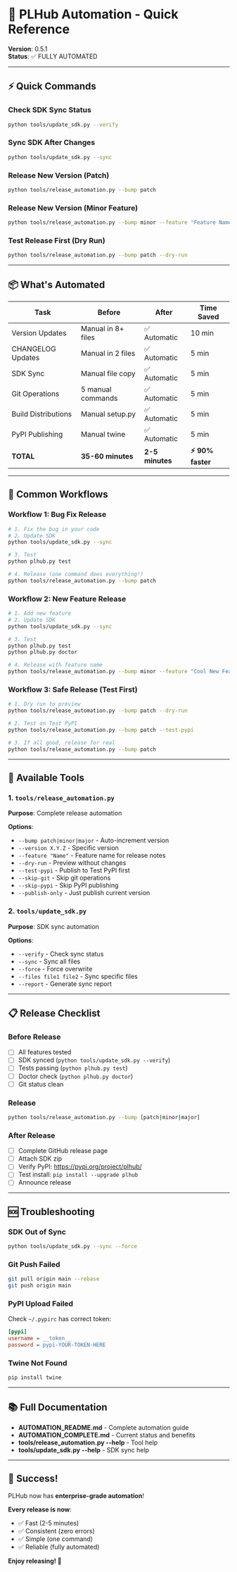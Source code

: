 # 🎯 PLHub Automation - Quick Reference

**Version**: 0.5.1  
**Status**: ✅ FULLY AUTOMATED

---

## ⚡ Quick Commands

### Check SDK Sync Status
```bash
python tools/update_sdk.py --verify
```

### Sync SDK After Changes
```bash
python tools/update_sdk.py --sync
```

### Release New Version (Patch)
```bash
python tools/release_automation.py --bump patch
```

### Release New Version (Minor Feature)
```bash
python tools/release_automation.py --bump minor --feature "Feature Name"
```

### Test Release First (Dry Run)
```bash
python tools/release_automation.py --bump patch --dry-run
```

---

## 📦 What's Automated

| Task | Before | After | Time Saved |
|------|--------|-------|------------|
| Version Updates | Manual in 8+ files | ✅ Automatic | 10 min |
| CHANGELOG Updates | Manual in 2 files | ✅ Automatic | 5 min |
| SDK Sync | Manual file copy | ✅ Automatic | 5 min |
| Git Operations | 5 manual commands | ✅ Automatic | 5 min |
| Build Distributions | Manual setup.py | ✅ Automatic | 5 min |
| PyPI Publishing | Manual twine | ✅ Automatic | 5 min |
| **TOTAL** | **35-60 minutes** | **2-5 minutes** | **⚡ 90% faster** |

---

## 🎯 Common Workflows

### Workflow 1: Bug Fix Release

```bash
# 1. Fix the bug in your code
# 2. Update SDK
python tools/update_sdk.py --sync

# 3. Test
python plhub.py test

# 4. Release (one command does everything!)
python tools/release_automation.py --bump patch
```

### Workflow 2: New Feature Release

```bash
# 1. Add new feature
# 2. Update SDK
python tools/update_sdk.py --sync

# 3. Test
python plhub.py test
python plhub.py doctor

# 4. Release with feature name
python tools/release_automation.py --bump minor --feature "Cool New Feature"
```

### Workflow 3: Safe Release (Test First)

```bash
# 1. Dry run to preview
python tools/release_automation.py --bump patch --dry-run

# 2. Test on Test PyPI
python tools/release_automation.py --bump patch --test-pypi

# 3. If all good, release for real
python tools/release_automation.py --bump patch
```

---

## 🔧 Available Tools

### 1. `tools/release_automation.py`
**Purpose**: Complete release automation

**Options**:
- `--bump patch|minor|major` - Auto-increment version
- `--version X.Y.Z` - Specific version
- `--feature "Name"` - Feature name for release notes
- `--dry-run` - Preview without changes
- `--test-pypi` - Publish to Test PyPI first
- `--skip-git` - Skip git operations
- `--skip-pypi` - Skip PyPI publishing
- `--publish-only` - Just publish current version

### 2. `tools/update_sdk.py`
**Purpose**: SDK sync automation

**Options**:
- `--verify` - Check sync status
- `--sync` - Sync all files
- `--force` - Force overwrite
- `--files file1 file2` - Sync specific files
- `--report` - Generate sync report

---

## 📋 Release Checklist

### Before Release
- [ ] All features tested
- [ ] SDK synced (`python tools/update_sdk.py --verify`)
- [ ] Tests passing (`python plhub.py test`)
- [ ] Doctor check (`python plhub.py doctor`)
- [ ] Git status clean

### Release
```bash
python tools/release_automation.py --bump [patch|minor|major]
```

### After Release
- [ ] Complete GitHub release page
- [ ] Attach SDK zip
- [ ] Verify PyPI: https://pypi.org/project/plhub/
- [ ] Test install: `pip install --upgrade plhub`
- [ ] Announce release

---

## 🆘 Troubleshooting

### SDK Out of Sync
```bash
python tools/update_sdk.py --sync --force
```

### Git Push Failed
```bash
git pull origin main --rebase
git push origin main
```

### PyPI Upload Failed
Check `~/.pypirc` has correct token:
```ini
[pypi]
username = __token__
password = pypi-YOUR-TOKEN-HERE
```

### Twine Not Found
```bash
pip install twine
```

---

## 📚 Full Documentation

- **AUTOMATION_README.md** - Complete automation guide
- **AUTOMATION_COMPLETE.md** - Current status and benefits
- **tools/release_automation.py --help** - Tool help
- **tools/update_sdk.py --help** - SDK sync help

---

## 🎉 Success!

PLHub now has **enterprise-grade automation**!

**Every release is now**:
- ✅ Fast (2-5 minutes)
- ✅ Consistent (zero errors)
- ✅ Simple (one command)
- ✅ Reliable (fully automated)

**Enjoy releasing! 🚀**
